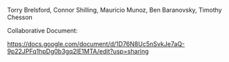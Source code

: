 Torry Brelsford, Connor Shilling, Mauricio Munoz, Ben Baranovsky, Timothy Chesson

Collaborative Document:

https://docs.google.com/document/d/1D76N8Uc5nSvkJe7aQ-9p22JPFq1hpDg0b3gq2lE1MTA/edit?usp=sharing

